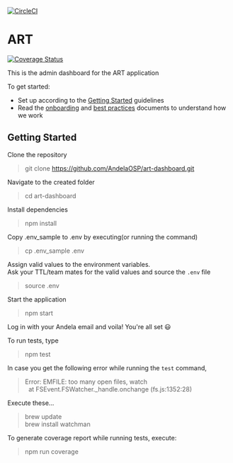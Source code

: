 [![CircleCI](https://circleci.com/gh/AndelaOSP/art-dashboard.svg?style=svg)](https://circleci.com/gh/AndelaOSP/art-dashboard)
# ART
[![Coverage Status](https://coveralls.io/repos/github/AndelaOSP/art-dashboard/badge.svg)](https://coveralls.io/github/AndelaOSP/art-dashboard)

This is the admin dashboard for the ART application

To get started:
  - Set up according to the [Getting Started](#getting-started) guidelines
  - Read the [onboarding](docs/onboarding.md) and [best practices](docs/best_practices.md) documents to understand how we work

## Getting Started
Clone the repository
> git clone https://github.com/AndelaOSP/art-dashboard.git

Navigate to the created folder
> cd art-dashboard

Install dependencies
> npm install

Copy .env_sample to .env by executing(or running the command)
> cp .env_sample .env

Assign valid values to the environment variables.<br/>
Ask your TTL/team mates for the valid values and source the `.env` file
> source .env

Start the application
> npm start

Log in with your Andela email and voila! You're all set :smiley:

To run tests, type
> npm test

In case you get the following error while running the `test` command,
> Error: EMFILE: too many open files, watch <br/>
  &nbsp;&nbsp;at FSEvent.FSWatcher._handle.onchange (fs.js:1352:28)

Execute these...
> brew update <br/>
  brew install watchman

To generate coverage report while running tests, execute:
> npm run coverage
